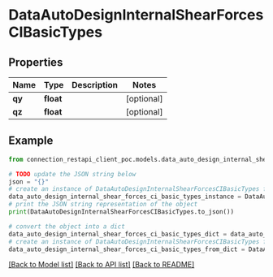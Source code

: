 # DataAutoDesignInternalShearForcesCIBasicTypes


## Properties

Name | Type | Description | Notes
------------ | ------------- | ------------- | -------------
**qy** | **float** |  | [optional] 
**qz** | **float** |  | [optional] 

## Example

```python
from connection_restapi_client_poc.models.data_auto_design_internal_shear_forces_ci_basic_types import DataAutoDesignInternalShearForcesCIBasicTypes

# TODO update the JSON string below
json = "{}"
# create an instance of DataAutoDesignInternalShearForcesCIBasicTypes from a JSON string
data_auto_design_internal_shear_forces_ci_basic_types_instance = DataAutoDesignInternalShearForcesCIBasicTypes.from_json(json)
# print the JSON string representation of the object
print(DataAutoDesignInternalShearForcesCIBasicTypes.to_json())

# convert the object into a dict
data_auto_design_internal_shear_forces_ci_basic_types_dict = data_auto_design_internal_shear_forces_ci_basic_types_instance.to_dict()
# create an instance of DataAutoDesignInternalShearForcesCIBasicTypes from a dict
data_auto_design_internal_shear_forces_ci_basic_types_from_dict = DataAutoDesignInternalShearForcesCIBasicTypes.from_dict(data_auto_design_internal_shear_forces_ci_basic_types_dict)
```
[[Back to Model list]](../README.md#documentation-for-models) [[Back to API list]](../README.md#documentation-for-api-endpoints) [[Back to README]](../README.md)


